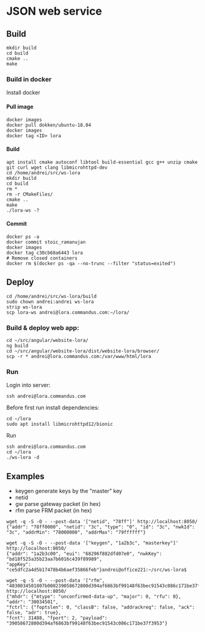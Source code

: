 # JSON web service

## Build

```
mkdir build
cd build
cmake ..
make
```


### Build in docker

Install docker

#### Pull image

```
docker images
docker pull dokken/ubuntu-18.04
docker images
docker tag <ID> lora
```

#### Build

```
apt install cmake autoconf libtool build-essential gcc g++ unzip cmake git curl wget clang libmicrohttpd-dev
cd /home/andrei/src/ws-lora
mkdir build
cd build
rm *
rm -r CMakeFiles/
cmake ..
make
./lora-ws -?
```

#### Commit

```
docker ps -a
docker commit stoic_ramanujan
docker images
docker tag c30cb68a6443 lora
# Remove closed containers
docker rm $(docker ps -qa --no-trunc --filter "status=exited")
```

## Deploy

```
cd /home/andrei/src/ws-lora/build
sudo chown andrei:andrei ws-lora
strip ws-lora
scp lora-ws andrei@lora.commandus.com:~/lora/
```

### Build & deploy web app:

```
cd ~/src/angular/website-lora/
ng build
cd ~/src/angular/website-lora/dist/website-lora/browser/
scp -r * andrei@lora.commandus.com:/var/www/html/lora
```

### Run

Login into server:

```
ssh andrei@lora.commandus.com
```

Before first run install dependencies:

```
cd ~/lora
sudo apt install libmicrohttpd12/bionic
```

Run

```
ssh andrei@lora.commandus.com
cd ~/lora
./ws-lora -d
```


## Examples

- keygen generate keys by the "master" key
- netid
- gw parse gateway packet (in hex)
- rfm parse FRM packet (in hex)

```
wget -q -S -O - --post-data '["netid", "78ff"]' http://localhost:8050/
{"addr": "78ff0000", "netid": "3c", "type": "0", "id": "3c", "nwkId": "3c", "addrMin": "78000000", "addrMax": "79ffffff"}
```

```
wget -q -S -O - --post-data '["keygen", "1a2b3c", "masterkey"]' http://localhost:8050/
{"addr": "1a2b3c00", "eui": "68296f882dfd07e0", "nwkKey": "bd18f525a35b23aa7b6016c439f89989", 
"appKey": "ce5dfc2a4d5b17478b4b6aef35866feb"}andrei@office221:~/src/ws-lora$ 
```

```
wget -q -S -O - --post-data '["rfm", "4030034501807b000239058672800d394af6863bf99148f63bec91543c086c171be37f3953"]' http://localhost:8050/
{"mhdr": {"mtype": "unconfirmed-data-up", "major": 0, "rfu": 0}, "addr": "30034501", 
"fctrl": {"foptslen": 0, "classB": false, "addrackreq": false, "ack": false, "adr": true},
"fcnt": 31488, "fport": 2, "payload": "39058672800d394af6863bf99148f63bec91543c086c171be37f3953"} 
```